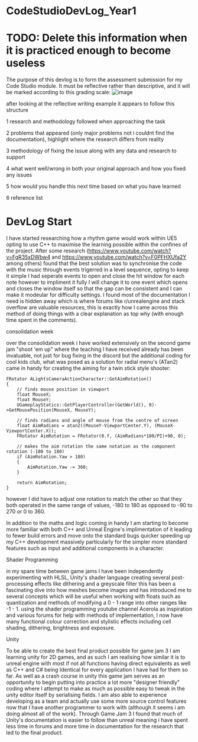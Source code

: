 # CodeStudioDevLog_Year1

# TODO: Delete this information when it is practiced enough to become useless
The purpose of this devlog is to form the assessment submission for my Code Studio module. It must be reflective rather than descriptive, and it will be marked according to this grading scale:
![image](https://github.com/user-attachments/assets/d6b3b1af-2c1e-4889-a8b5-8185159ba1ac)


after looking at the reflective writing example it appears to follow this structure

1 research and methodology followed when approaching the task

2 problems that appeared (only major problems not i couldnt find the documentation), highlight where the research differs from reality

3 methodology of fixing the issue along with any data and research to support

4 what went well/wrong in both your original approach and how you fixed any issues

5 how would you handle this next time based on what you have learned

6 reference list

# DevLog Start

I have started researching how a rhythm game would work within UE5 opting to use C++ to maximise the learning possible within the confines of the project. After some research (https://www.youtube.com/watch?v=FgR35xDWbw4 and https://www.youtube.com/watch?v=F0PFHXUfa2Y among others) found that the best solution was to synchronise the code with the music through events trigerred in a level sequence, opting to keep it simple I had seperate events to open and close the hit window for each note however to impliment it fully I will change it to one event which opens and closes the window itself so that the gap can be consistent and I can make it modeular for difficulty settings. I found most of the documentation I need is hidden away which is where forums like r/unrealengine and stack overflow are valuable resources, this is exactly how I came across this method of doing things with a clear explanation as top why (with enough time spent in the comments).

consolidation week

over the consolidation week i have worked extensively on the second game jam "shoot 'em up" where the teaching I have received already has been invaluable, not just for bug fixing in the discord but the additional coding for cool kids club, what was posed as a solution for radial menu's (ATan2) came in handy for creating the aiming for a twin stick style shooter:

```
FRotator ALightsCameraActionCharacter::GetAimRotation()
{
	// finds mouse position in viewport
	float MouseX;
	float MouseY;
	UGameplayStatics::GetPlayerController(GetWorld(), 0)->GetMousePosition(MouseX, MouseY);
	
	// finds radians and angle of mouse from the centre of screen
	float AimRadians = atan2((MouseY-ViewportCenter.Y), (MouseX-ViewportCenter.X));
	FRotator AimRotation = FRotator(0.f, (AimRadians*180/PI)+90, 0);

	// makes the aim rotation the same notation as the component rotation (-180 to 180)
	if (AimRotation.Yaw > 180)
	{
		AimRotation.Yaw -= 360;
	}
	
	return AimRotation;
}
```
however I did have to adjust one rotation to match the other so that they both operated in the same range of values, -180 to 180 as opposed to -90 to 270 or 0 to 360.

In addition to the maths and logic coming in handy I am starting to become more familiar with both C++ and Unreal Engine's implimentation of it leading to fewer build errors and move onto the standard bugs quicker speeding up my C++ development massively particularly for the simpler more standard features such as input and additional components in a character.

Shader Programming

in my spare time between game jams I have been independently experimenting with HLSL, Unity's shader language creating several post-processing effects like dithering and a greyscale filter this has been a fascinating dive into how meshes become images and has introduced me to several concepts which will be useful when working with floats such as quantization and methods of modifying a 0 - 1 range into other ranges like -1 - 1. using the shader programming youtube channel Acerola as inspiration and various forums for help with methods of implementation, I now have many functional colour correction and stylistic effects including cell shading, dithering, brightness and exposure.

Unity

To be able to create the best final product possible for game jam 3 I am learning unity for 2D games, and as such I am realising how similar it is to unreal engine with most if not all functions having direct equivalents as well as C++ and C# being Identical for every application I have had for them so far. As well as a crash course in unity this game jam serves as an opportunity to begin putting into practice a lot more "designer friendly" coding where I attempt to make as much as possible easy to tweak in the unity editor itself by serialising fields. I am also able to experience developing as a team and actually use some more source control features now that I have another programmer to work with (although it seems i am doing almost all of the work). Through Game Jam 3 I found that much of Unity's documentation is easier to follow than unreal meaning i have spent less time in forums and more time in documentation for the research that led to the final product.
